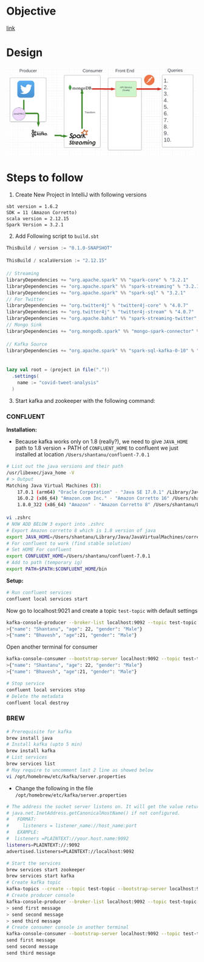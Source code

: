 # Objective

[link](https://docs.google.com/document/d/1u7evaLRQ_CFOKFJSi0JniaaI_4hoxFYAyMqHrtSwFuY/edit)

# Design

![structure](./images/structure.png)

# Steps to follow

1. Create New Project in IntelliJ with following versions
```abdi
sbt version = 1.6.2
SDK = 11 (Amazon Corretto)
scala version = 2.12.15
Spark Version = 3.2.1
```

2. Add Following script to `build.sbt`
```sbt
ThisBuild / version := "0.1.0-SNAPSHOT"

ThisBuild / scalaVersion := "2.12.15"

// Streaming 
libraryDependencies += "org.apache.spark" %% "spark-core" % "3.2.1"
libraryDependencies += "org.apache.spark" %% "spark-streaming" % "3.2.1"
libraryDependencies += "org.apache.spark" %% "spark-sql" % "3.2.1"
// For Twitter 
libraryDependencies += "org.twitter4j" % "twitter4j-core" % "4.0.7"
libraryDependencies += "org.twitter4j" % "twitter4j-stream" % "4.0.7"
libraryDependencies += "org.apache.bahir" %% "spark-streaming-twitter" % "2.4.0"
// Mongo Sink
libraryDependencies += "org.mongodb.spark" %% "mongo-spark-connector" % "3.0.1"

// Kafka Source
libraryDependencies += "org.apache.spark" %% "spark-sql-kafka-0-10" % "3.2.1"


lazy val root = (project in file("."))
  .settings(
    name := "covid-tweet-analysis"
  )
```

3. Start kafka and zookeeper with the following command:
### CONFLUENT 

**Installation:**
- Because kafka works only on 1.8 (really?), we need to give `JAVA_HOME` path to 1.8 version + PATH of `CONFLUENT_HOME` to confluent we just installed at location `/Users/shantanu/confluent-7.0.1`
```bash
# List out the java versions and their path
/usr/libexec/java_home -V
# > Output
Matching Java Virtual Machines (3):
    17.0.1 (arm64) "Oracle Corporation" - "Java SE 17.0.1" /Library/Java/JavaVirtualMachines/jdk-17.0.1.jdk/Contents/Home
    16.0.2 (x86_64) "Amazon.com Inc." - "Amazon Corretto 16" /Users/shantanu/Library/Java/JavaVirtualMachines/corretto-16.0.2/Contents/Home
    1.8.0_322 (x86_64) "Amazon" - "Amazon Corretto 8" /Users/shantanu/Library/Java/JavaVirtualMachines/corretto-1.8.0_322/Contents/Home

vi .zshrc
# NOW ADD BELOW 3 export into .zshrc
# Export Amazon corretto 8 which is 1.8 version of java 
export JAVA_HOME=/Users/shantanu/Library/Java/JavaVirtualMachines/corretto-1.8.0_322/Contents/Home
# For confluent to work (find stable solution)
# Set HOME For confluent
export CONFLUENT_HOME=/Users/shantanu/confluent-7.0.1
# Add to path (temporary ig)
export PATH=$PATH:$CONFLUENT_HOME/bin
```
**Setup:**
```bash
# Run confluent services
confluent local services start
```
Now go to localhost:9021 and create a topic `test-topic` with default settings
```bash
kafka-console-producer --broker-list localhost:9092 --topic test-topic
>{"name": "Shantanu", "age": 22, "gender": "Male"}
>{"name": "Bhavesh", "age":21, "gender": "Male"}
```
Open another terminal for consumer
```bash
kafka-console-consumer --bootstrap-server localhost:9092 --topic test-topic --from-beginning
>{"name": "Shantanu", "age": 22, "gender": "Male"}
>{"name": "Bhavesh", "age":21, "gender": "Male"}
```

```bash
# Stop service
confluent local services stop
# Delete the metadata
confluent local destroy
```
### BREW
```bash
# Prerequisite for kafka
brew install java
# Install kafka (upto 5 min)
brew install kafka
# List services
brew services list
# May require to uncomment last 2 line as showed below
vi /opt/homebrew/etc/kafka/server.properties
```

- Change the following in the file `/opt/homebrew/etc/kafka/server.properties`

```bash
# The address the socket server listens on. It will get the value returned from
# java.net.InetAddress.getCanonicalHostName() if not configured.
#   FORMAT:
#     listeners = listener_name://host_name:port
#   EXAMPLE:
#  listeners =PLAINTEXT://your.host.name:9092
listeners=PLAINTEXT://:9092
advertised.listeners=PLAINTEXT://localhost:9092
```
```bash
# Start the services
brew services start zookeeper
brew services start kafka
# Create kafka topic
kafka-topics --create --topic test-topic --bootstrap-server localhost:9092 --replication-factor 1 --partitions 4
# Create producer console
kafka-console-producer --broker-list localhost:9092 --topic test-topic
> send first message
> send second message
> send third message
# Create consumer console in another terminal
kafka-console-consumer --bootstrap-server localhost:9092 --topic test-topic --from-beginning
send first message
send second message
send third message
```